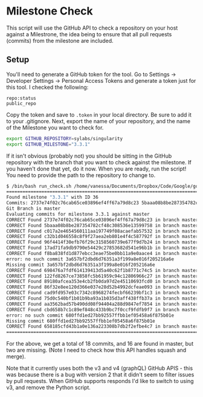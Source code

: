 # Milestone Check

This script will use the GitHub API to check a repository on your host
against a Milestrone, the idea being to ensure that all pull requests 
(commits) from the milestone are included.

## Setup

You'll need to generate a GitHub token for the tool. Go to Settings -> Developer Settings -> Personal Access Tokens
and generate a token just for this tool. I checked the following:

```
repo:status
public_repo
```

Copy the token and save to `.token` in your local directory. Be sure to add it
to your .gitignore. Next, export the name of your repository, and the
name of the Milestone you want to check for. 

```bash
export GITHUB_REPOSITORY=sylabs/singularity
export GITHUB_MILESTONE="3.3.1"
```

If it isn't obvious (probably not) you should be sitting in the GitHub
repository with the branch that you want to check against the milestone.
If you haven't done that yet, do it now. When you are ready, run the script!
You need to provide the path to the repository to change to.

```bash
$ /bin/bash run_check.sh /home/vanessa/Documents/Dropbox/Code/Google/go/src/github.com/sylabs/singularity
==========================================================================
Found milestone "3.3.1" with ID 36
Commits: 2737e74f02c76cab65ce03896ef4ff67a79d8c23 5baaa08b8be287354782cf48c308536e13599758 c32b1d046558c8f9f27aea2eb801e4f4c587792f aa3562bad57b490dd08f94404a288d9847ef7854 89180afcea353e4cb2fb0da97d2e45110693fcd0 c017a2e4654560111aa197749f08acaefab57532 f8ba838fd1d877ebcc3eae75be0bb11a9e0aace4 86f32e8ee120d366e037e28d52b4992dcfeae093 658185cfd43b1a0e136a223308b7db2f2efbe4c7 122fd8267ce73858fc5b61959c94c12806966c27 cbd658b7c1c89ef848c433b9bc7f0ccf9fdfb9f7 96f4414f30efb76f29c3158560739e677f9d7b24 698476a7fdf614139413d5a40c62f1b8771c74c5 680ffd1ed27bb92557ffbb1ef05458a6f875b01e cad9fd957e03c7342c8968274fecbf66239bf1c3 17ad71fa9db9790e54429c27853682d541e96b1b 75d0c540bf1b01b9ba93a1b035d3aff438ffb37a 3a657bf2dbd6d76351a3f199a8e016f205216a6e
Git Branch is master
Evaluating commits for milestone 3.3.1 against master
CORRECT Found 2737e74f02c76cab65ce03896ef4ff67a79d8c23 in branch master
CORRECT Found 5baaa08b8be287354782cf48c308536e13599758 in branch master
CORRECT Found c017a2e4654560111aa197749f08acaefab57532 in branch master
CORRECT Found c32b1d046558c8f9f27aea2eb801e4f4c587792f in branch master
CORRECT Found 96f4414f30efb76f29c3158560739e677f9d7b24 in branch master
CORRECT Found 17ad71fa9db9790e54429c27853682d541e96b1b in branch master
CORRECT Found f8ba838fd1d877ebcc3eae75be0bb11a9e0aace4 in branch master
error: no such commit 3a657bf2dbd6d76351a3f199a8e016f205216a6e
Missing commit 3a657bf2dbd6d76351a3f199a8e016f205216a6e
CORRECT Found 698476a7fdf614139413d5a40c62f1b8771c74c5 in branch master
CORRECT Found 122fd8267ce73858fc5b61959c94c12806966c27 in branch master
CORRECT Found 89180afcea353e4cb2fb0da97d2e45110693fcd0 in branch master
CORRECT Found 86f32e8ee120d366e037e28d52b4992dcfeae093 in branch master
CORRECT Found cad9fd957e03c7342c8968274fecbf66239bf1c3 in branch master
CORRECT Found 75d0c540bf1b01b9ba93a1b035d3aff438ffb37a in branch master
CORRECT Found aa3562bad57b490dd08f94404a288d9847ef7854 in branch master
CORRECT Found cbd658b7c1c89ef848c433b9bc7f0ccf9fdfb9f7 in branch master
error: no such commit 680ffd1ed27bb92557ffbb1ef05458a6f875b01e
Missing commit 680ffd1ed27bb92557ffbb1ef05458a6f875b01e
CORRECT Found 658185cfd43b1a0e136a223308b7db2f2efbe4c7 in branch master
==========================================================================
```

For the above, we get a total of 18 commits, and 16 are found in master,
but two are missing. (Note I need to check how this API handles squash and merge).

Note that it currently uses both the v3 and v4 (graphQL) GitHub APIS - this
was because there is a bug with version 2 that it didn't seem to filter
issues by pull requests. When GitHub supports responds I'd like to switch to
using v3, and remove the Python script.
